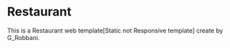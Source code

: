 # Restaurant
This is a Restaurant web template[Static not Responsive template] create by G_Robbani.
